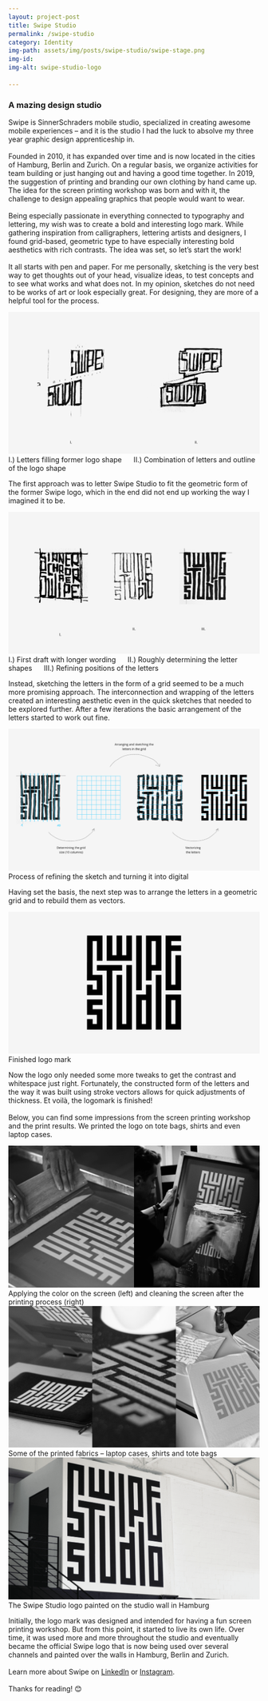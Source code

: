 ```yaml
---
layout: project-post
title: Swipe Studio
permalink: /swipe-studio
category: Identity
img-path: assets/img/posts/swipe-studio/swipe-stage.png
img-id:
img-alt: swipe-studio-logo

---
```


<h3 class="article-headline">A mazing design studio</h3>

Swipe is SinnerSchraders mobile studio, specialized in creating awesome mobile experiences – and it is the studio I had the luck to absolve my three year graphic design apprenticeship in. 
<br><br>
Founded in 2010, it has expanded over time and is now located in the cities of Hamburg, Berlin and Zurich. On a regular basis, we organize activities for team building or just hanging out and having a good time together. In 2019, the suggestion of printing and branding our own clothing by hand came up. The idea for the screen printing workshop was born and with it, the challenge to design appealing graphics that people would want to wear. 
<br><br>
Being especially passionate in everything connected to typography and lettering, my wish was to create a bold and interesting logo mark. While gathering inspiration from calligraphers, lettering artists and designers, I found grid-based, geometric type to have especially interesting bold aesthetics with rich contrasts. The idea was set, so let’s start the work! 
<br><br>
It all starts with pen and paper. For me personally, sketching is the very best way to get thoughts out of your head, visualize ideas, to test concepts and to see what works and what does not. In my opinion, sketches do not need to be works of art or look especially great. For designing, they are more of a helpful tool for the process.

<div class="additional-img">
    <img src="assets/img/posts/swipe-studio/swipe-article-01.png" alt="first sketches on paper">
    <span class="additional-img-desc">I.) Letters filling former logo shape &nbsp;&nbsp;&nbsp;&nbsp; II.) Combination of letters and outline of the logo shape</span>
</div>

The first approach was to letter Swipe Studio to fit the geometric form of the former Swipe logo, which in the end did not end up working the way I imagined it to be. 

<div class="additional-img">
    <img src="assets/img/posts/swipe-studio/swipe-article-02.png" alt="">
    <span class="additional-img-desc">I.) First draft with longer wording &nbsp;&nbsp;&nbsp;&nbsp; II.) Roughly determining the letter shapes &nbsp;&nbsp;&nbsp;&nbsp; III.) Refining positions of the letters </span>
</div>

Instead, sketching the letters in the form of a grid seemed to be a much more promising approach. The interconnection and wrapping of the letters created an interesting aesthetic even in the quick sketches that needed to be explored further. After a few iterations the basic arrangement of the letters started to work out fine.

<div class="additional-img">
    <img src="assets/img/posts/swipe-studio/swipe-article-03.png" alt="">
    <span class="additional-img-desc"> Process of refining the sketch and turning it into digital</span>
</div>

Having set the basis, the next step was to arrange the letters in a geometric grid and to rebuild them as vectors.

<div class="additional-img">
    <img src="assets/img/posts/swipe-studio/swipe-article-04.png" alt="">
    <span class="additional-img-desc">Finished logo mark </span>
</div>

Now the logo only needed some more tweaks to get the contrast and whitespace just right. Fortunately, the constructed form of the letters and the way it was built using stroke vectors allows for quick adjustments of thickness. Et voilà, the logomark is finished!
<br><br>
Below, you can find some impressions from the screen printing workshop and the print results. We printed the logo on tote bags, shirts and even laptop cases.

<div class="additional-img">
    <img src="assets/img/posts/swipe-studio/swipe-article-05.png" alt="">
    <span class="additional-img-desc">Applying the color on the screen (left) and cleaning the screen after the printing process (right) </span>
</div>

<div class="additional-img">
    <img src="assets/img/posts/swipe-studio/swipe-article-06.png" alt="">
    <span class="additional-img-desc">Some of the printed fabrics – laptop cases, shirts and tote bags </span>
</div>

<div class="additional-img">
    <img src="assets/img/posts/swipe-studio/swipe-article-07.png" alt="">
    <span class="additional-img-desc">The Swipe Studio logo painted on the studio wall in Hamburg </span>
</div>

Initially, the logo mark was designed and intended for having a fun screen printing workshop. But from this point, it started to live its own life. Over time, it was used more and more throughout the studio and eventually became the official Swipe logo that is now being used over several channels and painted over the walls in Hamburg, Berlin and Zurich.
<br><br>
Learn more about Swipe on 
<a class="underline" href="https://www.linkedin.com/company/sinnerschrader-swipe-gmbh/" target="_blank">LinkedIn</a>
or
<a class="underline" href="https://www.instagram.com/swipestudio/" target="_blank">Instagram</a>.
<br><br>
Thanks for reading! 😊